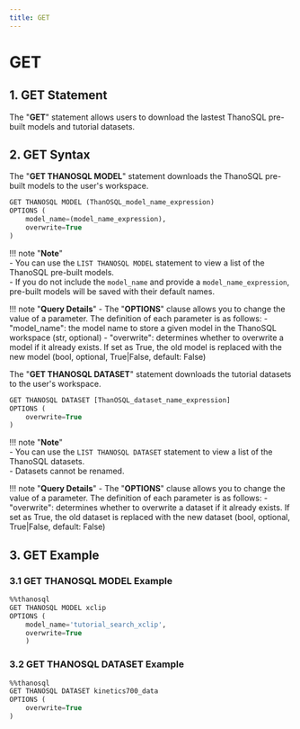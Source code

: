```yaml
---
title: GET
---
```


# __GET__

## __1. GET Statement__
The "__GET__" statement allows users to download the lastest ThanoSQL pre-built models and tutorial datasets. 

## __2. GET Syntax__

The "__GET THANOSQL MODEL__" statement downloads the ThanoSQL pre-built models to the user's workspace. 

```sql
GET THANOSQL MODEL (ThanOSQL_model_name_expression) 
OPTIONS (
    model_name=(model_name_expression),
    overwrite=True
) 
```

!!! note "__Note__"    
    - You can use the `LIST THANOSQL MODEL` statement to view a list of the ThanoSQL pre-built models.  
    - If you do not include the `model_name` and provide a `model_name_expression`, pre-built models will be saved with their default names. 

!!! note "__Query Details__"
    - The "__OPTIONS__" clause allows you to change the value of a parameter. The definition of each parameter is as follows:
        - "model_name": the model name to store a given model in the ThanoSQL workspace (str, optional)
        - "overwrite": determines whether to overwrite a model if it already exists. If set as True, the old model is replaced with the new model (bool, optional, True|False, default: False)

The "__GET THANOSQL DATASET__" statement downloads the tutorial datasets to the user's workspace. 

```sql
GET THANOSQL DATASET [ThanOSQL_dataset_name_expression]
OPTIONS (
    overwrite=True 
)
```

!!! note "__Note__"    
    - You can use the `LIST THANOSQL DATASET` statement to view a list of the ThanoSQL datasets.  
    - Datasets cannot be renamed.

!!! note "__Query Details__"
    - The "__OPTIONS__" clause allows you to change the value of a parameter. The definition of each parameter is as follows:
        - "overwrite": determines whether to overwrite a dataset if it already exists. If set as True, the old dataset is replaced with the new dataset (bool, optional, True|False, default: False)

## __3. GET Example__ 

### __3.1 GET THANOSQL MODEL Example__

```sql
%%thanosql
GET THANOSQL MODEL xclip
OPTIONS (
    model_name='tutorial_search_xclip',
    overwrite=True
    )
```

### __3.2 GET THANOSQL DATASET Example__

```sql
%%thanosql
GET THANOSQL DATASET kinetics700_data
OPTIONS (
    overwrite=True
)
```
